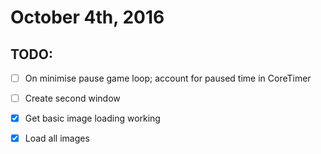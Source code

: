 # October 4th, 2016

## TODO:
- [ ] On minimise pause game loop; account for paused time in CoreTimer
- [ ] Create second window
- [x] Get basic image loading working
- [x] Load all images

